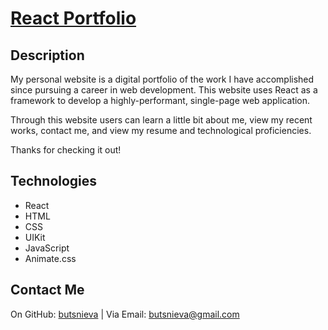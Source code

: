 # [React Portfolio](http://butsnieva.github.io/portfolio)

## Description
My personal website is a digital portfolio of the work I have accomplished since pursuing a career in web development. This website uses React as a framework to develop a highly-performant, single-page web application.

Through this website users can learn a little bit about me, view my recent works, contact me, and view my resume and technological proficiencies.

Thanks for checking it out!

## Technologies
* React
* HTML
* CSS
* UIKit
* JavaScript
* Animate.css

## Contact Me
On GitHub: [butsnieva](https://github.com/butsnieva) | Via Email: butsnieva@gmail.com
